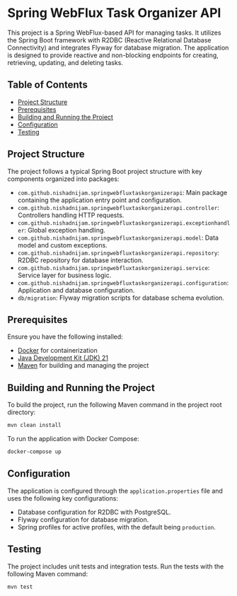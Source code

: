 # Spring WebFlux Task Organizer API

This project is a Spring WebFlux-based API for managing tasks. It utilizes the Spring Boot framework with R2DBC (Reactive Relational Database Connectivity) and integrates Flyway for database migration. The application is designed to provide reactive and non-blocking endpoints for creating, retrieving, updating, and deleting tasks.

## Table of Contents

- [Project Structure](#project-structure)
- [Prerequisites](#prerequisites)
- [Building and Running the Project](#building-and-running-the-project)
- [Configuration](#configuration)
- [Testing](#testing)

## Project Structure

The project follows a typical Spring Boot project structure with key components organized into packages:

- `com.github.nishadnijam.springwebfluxtaskorganizerapi`: Main package containing the application entry point and configuration.
- `com.github.nishadnijam.springwebfluxtaskorganizerapi.controller`: Controllers handling HTTP requests.
- `com.github.nishadnijam.springwebfluxtaskorganizerapi.exceptionhandler`: Global exception handling.
- `com.github.nishadnijam.springwebfluxtaskorganizerapi.model`: Data model and custom exceptions.
- `com.github.nishadnijam.springwebfluxtaskorganizerapi.repository`: R2DBC repository for database interaction.
- `com.github.nishadnijam.springwebfluxtaskorganizerapi.service`: Service layer for business logic.
- `com.github.nishadnijam.springwebfluxtaskorganizerapi.configuration`: Application and database configuration.
- `db/migration`: Flyway migration scripts for database schema evolution.

## Prerequisites

Ensure you have the following installed:

- [Docker](https://www.docker.com/) for containerization
- [Java Development Kit (JDK) 21](https://www.oracle.com/java/technologies/javase-downloads.html)
- [Maven](https://maven.apache.org/) for building and managing the project

## Building and Running the Project

To build the project, run the following Maven command in the project root directory:

```bash
mvn clean install
```

To run the application with Docker Compose:

```bash
docker-compose up
```

## Configuration

The application is configured through the `application.properties` file and uses the following key configurations:

- Database configuration for R2DBC with PostgreSQL.
- Flyway configuration for database migration.
- Spring profiles for active profiles, with the default being `production`.

## Testing

The project includes unit tests and integration tests. Run the tests with the following Maven command:

```bash
mvn test
```